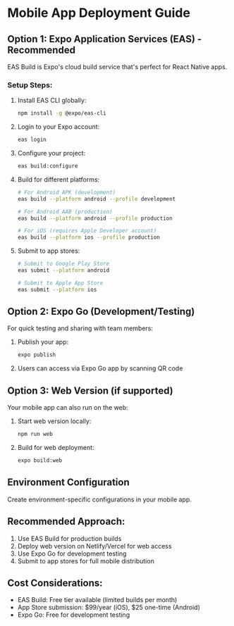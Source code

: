 # Mobile App Deployment Guide

## Option 1: Expo Application Services (EAS) - Recommended
EAS Build is Expo's cloud build service that's perfect for React Native apps.

### Setup Steps:
1. Install EAS CLI globally:
   ```bash
   npm install -g @expo/eas-cli
   ```

2. Login to your Expo account:
   ```bash
   eas login
   ```

3. Configure your project:
   ```bash
   eas build:configure
   ```

4. Build for different platforms:
   ```bash
   # For Android APK (development)
   eas build --platform android --profile development
   
   # For Android AAB (production)
   eas build --platform android --profile production
   
   # For iOS (requires Apple Developer account)
   eas build --platform ios --profile production
   ```

5. Submit to app stores:
   ```bash
   # Submit to Google Play Store
   eas submit --platform android
   
   # Submit to Apple App Store
   eas submit --platform ios
   ```

## Option 2: Expo Go (Development/Testing)
For quick testing and sharing with team members:

1. Publish your app:
   ```bash
   expo publish
   ```

2. Users can access via Expo Go app by scanning QR code

## Option 3: Web Version (if supported)
Your mobile app can also run on the web:

1. Start web version locally:
   ```bash
   npm run web
   ```

2. Build for web deployment:
   ```bash
   expo build:web
   ```

## Environment Configuration
Create environment-specific configurations in your mobile app.

## Recommended Approach:
1. Use EAS Build for production builds
2. Deploy web version on Netlify/Vercel for web access
3. Use Expo Go for development testing
4. Submit to app stores for full mobile distribution

## Cost Considerations:
- EAS Build: Free tier available (limited builds per month)
- App Store submission: $99/year (iOS), $25 one-time (Android)
- Expo Go: Free for development testing